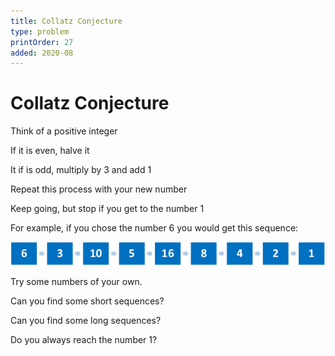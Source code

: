 ```yaml
---
title: Collatz Conjecture
type: problem
printOrder: 27
added: 2020-08
---
```


# Collatz Conjecture  

Think of a positive integer  

If it is even, halve it  

It if is odd, multiply by 3 and add 1  

Repeat this process with your new number  

Keep going, but stop if you get to the number 1  

For example, if you chose the number 6 you
would get this sequence:  


![](../../images/collatz-conjecture-1.png)  

Try some numbers of your own.  

Can you find some short sequences?  

Can you find some long sequences?  

Do you always reach the number 1?  


